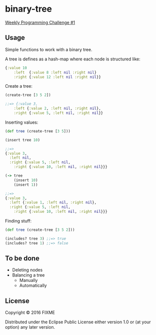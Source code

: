 # binary-tree

[Weekly Programming Challenge #1](https://medium.com/@jamis/weekly-programming-challenge-1-55b63b9d2a1#.j3wnvtdko)

## Usage

Simple functions to work with a binary tree.

A tree is defines as a hash-map where each node is structured like:

```clojure
{:value 10
    :left  {:value 8 :left nil :right nil}
    :right {:value 12 :left nil :right nil}}
```

Create a tree:

``` clojure
(create-tree [3 5 2])

;;=> {:value 3,
    :left {:value 2, :left nil, :right nil},
    :right {:value 5, :left nil, :right nil}}
```

Inserting values:

``` clojure
(def tree (create-tree [3 5]))

(insert tree 10)

;;=>
{:value 3,
  :left nil,
  :right {:value 5, :left nil,
    :right {:value 10, :left nil, :right nil}}}

(-> tree
    (insert 10)
    (insert 1))

;;=>
{:value 3,
  :left {:value 1, :left nil, :right nil},
  :right {:value 5, :left nil,
    :right {:value 10, :left nil, :right nil}}}

```

Finding stuff:

``` clojure
(def tree (create-tree [3 5 2]))

(includes? tree 3) ;;=> true
(includes? tree 1) ;;=> false
```

## To be done

* Deleting nodes
* Balancing a tree
  * Manually
  * Automatically

## License

Copyright © 2016 FIXME

Distributed under the Eclipse Public License either version 1.0 or (at
your option) any later version.
